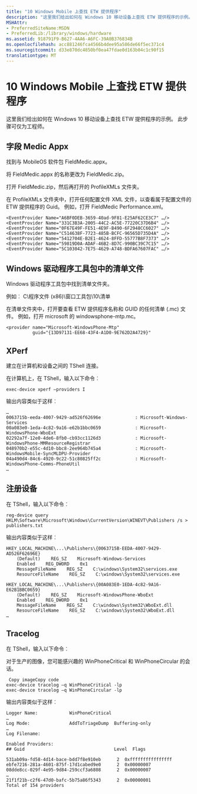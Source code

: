 ```yaml
---
title: "10 Windows Mobile 上查找 ETW 提供程序"
description: "这里我们给出如何在 Windows 10 移动设备上查找 ETW 提供程序的示例。"
MSHAttr:
- PreferredSiteName:MSDN
- PreferredLib:/library/windows/hardware
ms.assetid: 918791F9-B627-4AA6-A6FC-39A0B376834B
ms.openlocfilehash: acc881246fca4566b4dee95a586de66f5ec371c4
ms.sourcegitcommit: d33e870dc4850bf0ea47fdae0d163b04c1c90f15
translationtype: MT
---
```

# <a name="find-etw-providers-on-windows-10-mobile"></a>10 Windows Mobile 上查找 ETW 提供程序


这里我们给出如何在 Windows 10 移动设备上查找 ETW 提供程序的示例。 此步骤可仅为工程师。

## <a name="field-medic-appx"></a>字段 Medic Appx


找到与 MobileOS 软件包 FieldMedic.appx。

将 FieldMedic.appx 的名称更改为 FieldMedic.zip。

打开 FieldMedic.zip，然后再打开的 ProfileXMLs 文件夹。

在 ProfileXMLs 文件夹中，打开任何配置文件 XML 文件，以查看属于配置文件的 ETW 提供程序的 Guid。 例如，打开 FieldMedic Performance.xml。

``` syntax
<EventProvider Name="A6BF0DEB-3659-40ad-9F81-E25AF62CE3C7" …/>
<EventProvider Name="331C3B3A-2005-44C2-AC5E-77220C37D6B4" …/>
<EventProvider Name="0F67E49F-FE51-4E9F-B490-6F2948CC6027" …/>
<EventProvider Name="C514638F-7723-485B-BCFC-96565D735D4A" …/>
<EventProvider Name="5412704E-B2E1-4624-8FFD-55777B8F7373" …/>
<EventProvider Name="59819D0A-ADAF-46B2-8D7C-990BC39C7C15" …/>
<EventProvider Name="5C103042-7E75-4629-A748-BDFA67607FAC" …/>
```

## <a name="manifest-files-in-the-windows-driver-kit"></a>Windows 驱动程序工具包中的清单文件


Windows 驱动程序工具包中找到清单文件夹。

例如︰ C\\程序文件 (x86)\\窗口工具包\\10\\清单

在清单文件夹中，打开要查看 ETW 提供程序名称和 GUID 的任何清单 (.mc) 文件。 例如，打开 microsoft 的 windowsphone-mtp.mc。

``` syntax
<provider name="Microsoft-WindowsPhone-Mtp"
          guid="{13D97131-EE68-43F4-A1D0-9E762D2A4729}"
```

## <a name="xperf"></a>XPerf


建立在计算机和设备之间的 TShell 连接。

在计算机上，在 TShell，输入以下命令︰

``` syntax
exec-device xperf –providers I
```

输出内容类似于这样︰

``` syntax
…
0063715b-eeda-4007-9429-ad526f62696e             : Microsoft-Windows-Services
00a083e0-1eda-4c82-9a16-e62b1bbc0659             : Microsoft-WindowsPhone-WboExt
02292a7f-12e0-4de6-8fb0-cb93cc1126d3             : Microsoft-WindowsPhone-MMResourceRegistrar
048970b2-e55c-4d10-bbc8-2ee964b745a4             : Microsoft-WindowsMobile-SyncMLDPU-Provider
04a490d4-84c6-4920-9c22-51c80825ff2c             : Microsoft-WindowsPhone-Comms-PhoneUtil
…
```

## <a name="reg-device"></a>注册设备


在 TShell，输入以下命令︰

``` syntax
reg-device query HKLM\Software\Microsoft\Windows\CurrentVersion\WINEVT\Publishers /s > publishers.txt
```

输出内容类似于这样︰

``` syntax
HKEY_LOCAL_MACHINE\...\Publishers\{0063715B-EEDA-4007-9429-AD526F62696E}
    (Default)    REG_SZ    Microsoft-Windows-Services
    Enabled    REG_DWORD    0x1
    MessageFileName    REG_SZ    C:\windows\System32\services.exe
    ResourceFileName    REG_SZ    C:\windows\System32\services.exe

HKEY_LOCAL_MACHINE\...\Publishers\{00A083E0-1EDA-4c82-9A16-E62B1BBC0659}
    (Default)    REG_SZ    Microsoft-WindowsPhone-WboExt
    Enabled    REG_DWORD    0x1
    MessageFileName    REG_SZ    C:\windows\System32\WboExt.dll
    ResourceFileName    REG_SZ    C:\windows\System32\WboExt.dll
…
```

## <a name="tracelog"></a>Tracelog


在 TShell，输入以下命令︰

对于生产的图像，您可能感兴趣的 WinPhoneCritical 和 WinPhoneCircular 的会话。

``` syntax
 Copy imageCopy code  
exec-device tracelog –q WinPhoneCritical -lp
exec-device tracelog –q WinPhoneCircular -lp
```

输出内容类似于这样︰

``` syntax
Logger Name:            WinPhoneCritical
…
Log Mode:               AddToTriageDump  Buffering-only
…
Log Filename:

Enabled Providers:
## Guid                                  Level  Flags

531ab09a-fd58-4d14-bace-bdd7f8e910eb      2  0xffffffffffffffff
ebfe7216-281a-4601-875f-17d1cabed9e0      2  0x00000007
08dde8cc-029f-4e95-9d84-259ccf3a6808      2  0x00000007
…
21f1f21b-c2f6-47d0-bafc-5b75a86f5343      2  0x00000001
Total of 154 providers
```

 

 






